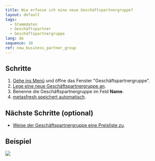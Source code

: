 ```yaml
---
title: Wie erfasse ich eine neue Geschäftspartnergruppe?
layout: default
tags:
  - Stammdaten
  - Geschäftspartner
  - Geschäftspartnergruppe
lang: de
sequence: 10
ref: new_business_partner_group
---
```


## Schritte
1. [Gehe ins Menü](Menu) und öffne das Fenster "Geschäftspartnergruppe".
1. [Lege eine neue Geschäftspartnergruppe an](Neuer_Datensatz_Fenster_Webui).
1. Benenne die Geschäftspartnergruppe im Feld **Name**.
1. [metasfresh speichert automatisch](Speicheranzeige).

## Nächste Schritte (optional)
- [Weise der Geschäftspartnergruppe eine Preisliste zu](Zuweisung_Preise_Partnergruppe).

## Beispiel
![](assets/Neue_Geschäftspartnergruppe.gif)
